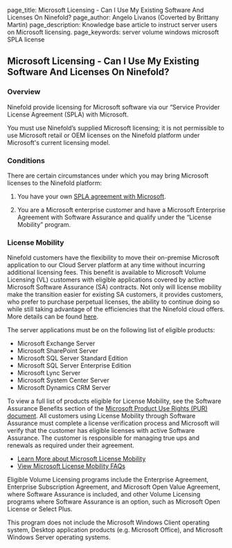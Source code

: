 page_title:       Microsoft Licensing - Can I Use My Existing Software And Licenses On Ninefold?
page_author:      Angelo Livanos (Coverted by Brittany Martin)
page_description: Knowledge base article to instruct server users on Microsoft licensing. 
page_keywords:    server volume windows microsoft SPLA license 

## Microsoft Licensing - Can I Use My Existing Software And Licenses On Ninefold?

### Overview

Ninefold provide licensing for Microsoft software via our “Service Provider License Agreement (SPLA) with Microsoft.

You must use Ninefold’s supplied Microsoft licensing; it is not permissible to use Microsoft retail or OEM licenses on the Ninefold platform under Microsoft's current licensing model.

### Conditions

There are certain circumstances under which you may bring Microsoft licenses to the Ninefold platform:

1. You have your own [SPLA agreement with Microsoft](http://www.microsoft.com/licensing/licensing-options/spla-program.aspx).

2. You are a Microsoft enterprise customer and have a Microsoft Enterprise Agreement with Software Assurance and qualify under the “License Mobility” program. 

### License Mobility

Ninefold customers have the flexibility to move their on-premise Microsoft application to our Cloud Server platform at any time without incurring additional licensing fees. This benefit is available to Microsoft Volume Licensing (VL) customers with eligible applications covered by active Microsoft Software Assurance (SA) contracts. Not only will license mobility make the transition easier for existing SA customers, it provides customers, who prefer to purchase perpetual licenses, the ability to continue doing so while still taking advantage of the efficiencies that the Ninefold cloud offers. More details can be found [here](http://www.microsoft.com/licensing/software-assurance/license-mobility.aspx).

The server applications must be on the following list of eligible products:

* Microsoft Exchange Server
* Microsoft SharePoint Server
* Microsoft SQL Server Standard Edition
* Microsoft SQL Server Enterprise Edition
* Microsoft Lync Server
* Microsoft System Center Server
* Microsoft Dynamics CRM Server

To view a full list of products eligible for License Mobility, see the Software Assurance Benefits section of the [Microsoft Product Use Rights (PUR) document](http://www.microsoft.com/licensing/products/products.aspx). All customers using License Mobility through Software Assurance must complete a license verification process and Microsoft will verify that the customer has eligible licenses with active Software Assurance. The customer is responsible for managing true ups and renewals as required under their agreement.

* [Learn More about Microsoft License Mobility](http://www.microsoft.com/licensing/software-assurance/license-mobility.aspx)
* [View Microsoft License Mobility FAQs](http://www.microsoft.com/licensing/about-licensing/product-licensing-faq.aspx)

Eligible Volume Licensing programs include the Enterprise Agreement, Enterprise Subscription Agreement, and Microsoft Open Value Agreement, where Software Assurance is included, and other Volume Licensing programs where Software Assurance is an option, such as Microsoft Open License or Select Plus.

This program does not include the Microsoft Windows Client operating system, Desktop application products (e.g. Microsoft Office), and Microsoft Windows Server operating systems.
